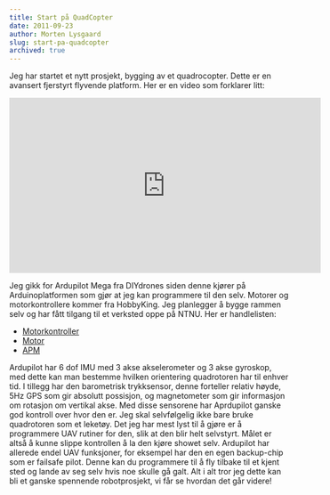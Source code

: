 ```yaml
---
title: Start på QuadCopter
date: 2011-09-23
author: Morten Lysgaard
slug: start-pa-quadcopter
archived: true
---
```


Jeg har startet et nytt prosjekt, bygging av et quadrocopter. Dette er
en avansert fjerstyrt flyvende platform. Her er en video som forklarer
litt:

<iframe width="560" height="315" src="https://www.youtube-nocookie.com/embed/3CR5y8qZf0Y?rel=0" frameborder="0" allow="autoplay; encrypted-media" allowfullscreen></iframe>

Jeg gikk for Ardupilot Mega fra DIYdrones siden denne kjører på
Arduinoplatformen som gjør at jeg kan programmere til den selv. Motorer
og motorkontrollere kommer fra HobbyKing. Jeg planlegger å bygge rammen
selv og har fått tilgang til et verksted oppe på NTNU. Her er
handlelisten:

-   [Motorkontroller](http://www.hobbyking.com/hobbyking/store/uh_viewItem.asp?idproduct=2163)
-   [Motor](http://www.hobbyking.com/hobbyking/store/uh_viewItem.asp?idproduct=5689)
-   [APM](http://store.diydrones.com/ArduPilot_Mega_kit_p/kt-apm-01.htm)

Ardupilot har 6 dof IMU med 3 akse akselerometer og 3 akse gyroskop,
med dette kan man bestemme hvilken orientering quadrotoren har til
enhver tid. I tillegg har den barometrisk trykksensor, denne forteller
relativ høyde, 5Hz GPS som gir absolutt possisjon, og magnetometer som
gir informasjon om rotasjon om vertikal akse. Med disse sensorene har
Aprdupilot ganske god kontroll over hvor den er. Jeg skal selvfølgelig
ikke bare bruke quadrotoren som et leketøy. Det jeg har mest lyst til å
gjøre er å programmere UAV rutiner for den, slik at den blir helt
selvstyrt. Målet er altså å kunne slippe kontrollen å la den kjøre
showet selv. Ardupilot har allerede endel UAV funksjoner, for eksempel
har den en egen backup-chip som er failsafe pilot. Denne kan du
programmere til å fly tilbake til et kjent sted og lande av seg selv
hvis noe skulle gå galt. Alt i alt tror jeg dette kan bli et ganske
spennende robotprosjekt, vi får se hvordan det går videre!
